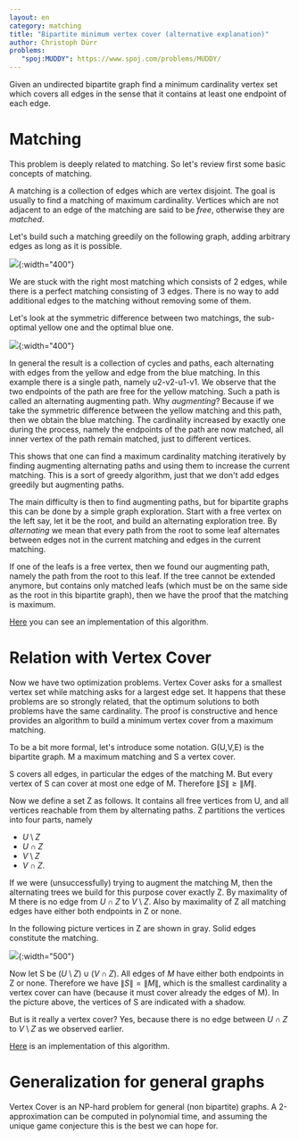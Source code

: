 ```yaml
---
layout: en
category: matching
title: "Bipartite minimum vertex cover (alternative explanation)"
author: Christoph Dürr
problems:
   "spoj:MUDDY": https://www.spoj.com/problems/MUDDY/
---
```


Given an undirected bipartite graph find a minimum cardinality vertex set which covers all edges in the sense that it contains at least one endpoint of each edge.

# Matching

This problem is deeply related to matching. So let's review first some basic concepts of matching.

A matching is a collection of edges which are vertex disjoint. The goal is usually to find a matching of maximum cardinality.
Vertices which are not adjacent to an edge of the matching are said to be *free*, otherwise they are *matched*.

Let's build such a matching greedily on the following graph, adding arbitrary edges as long as it is possible.

![]({{site.images}}vertex-cover-greedy.png){:width="400"}

We are stuck with the right most matching which consists of 2 edges, while there is a perfect matching consisting of 3 edges. There is no way to add additional edges to the matching without removing some of them.

Let's look at the symmetric difference between two matchings, the sub-optimal yellow one and  the optimal blue one.  

![]({{site.images}}vertex-cover-difference.png){:width="400"}

In general the result is a collection of cycles and paths, each alternating with edges from the yellow and edge from the blue matching.  In this example there is a single path, namely u2-v2-u1-v1.  We observe that the two endpoints of the path are free for the yellow matching. Such a path is called an alternating augmenting path. Why *augmenting*? Because if we take the symmetric difference between the yellow matching and this path, then we obtain the blue matching. The cardinality increased by exactly one during the process, namely the endpoints of the path are now matched, all inner vertex of the path remain matched, just to different vertices.

This shows that one can find a maximum cardinality matching iteratively by finding augmenting alternating paths and using them to increase the current matching. This is a sort of greedy algorithm, just that we don't add edges greedily but augmenting paths.

The main difficulty is then to find augmenting paths, but for bipartite graphs this can be done by a simple graph exploration. Start with a free vertex on the left say, let it be the root, and build an alternating exploration tree.  By *alternating* we mean that every path from the root to some leaf alternates between edges not in the current matching and edges in the current matching.

If one of the leafs is a free vertex, then we found our augmenting path, namely the path from the root to this leaf. If the tree cannot be extended anymore, but contains only matched leafs (which must be on the same side as the root in this bipartite graph), then we have the proof that the matching is maximum.

[Here](https://jilljenn.github.io/tryalgo/tryalgo/tryalgo.html#tryalgo.bipartite_matching.max_bipartite_matching) you can see an implementation of this algorithm.

# Relation with Vertex Cover

Now we have two optimization problems. Vertex Cover asks for a smallest vertex set while matching asks for a largest edge set. It happens that these problems are so strongly related, that the optimum solutions to both problems have the same cardinality. The proof is constructive and hence provides an algorithm to build a minimum vertex cover from a maximum matching.

To be a bit more formal, let's introduce some notation. G(U,V,E) is the bipartite graph. M a maximum matching and S a vertex cover. 

S covers all edges, in particular the edges of the matching M. But every vertex of S can cover at most one edge of M. Therefore $\|S\| \geq \|M\|$.

Now we define a set Z as follows. It contains all free vertices from U, and all vertices reachable from them by alternating paths.
Z partitions the vertices into four parts, namely

- $U\setminus Z$
- $U\cap Z$
- $V\setminus Z$
- $V\cap Z$.

If we were (unsuccessfully) trying to augment the matching M, then the alternating trees we build for this purpose cover exactly Z.  By maximality of M there is no edge from $U \cap Z$ to $V\setminus Z$.
Also by maximality of Z all matching edges have either both endpoints in Z or none.

In the following picture vertices in Z are shown in gray. Solid edges constitute the  matching.  

![]({{site.images}}vertex-cover-matching.png){:width="500"}

Now let S be $(U\setminus Z) \cup (V\cap Z)$.  All edges of $M$ have either both endpoints in Z or none. Therefore we have $\|S\|=\|M\|$, which is the smallest cardinality a vertex cover can have (because it must cover already the edges of M).  In the picture above, the vertices of S are indicated with a shadow.

But is it really a vertex cover?  Yes, because there is no edge between  $U \cap Z$ to $V\setminus Z$ as we observed earlier.

[Here](https://jilljenn.github.io/tryalgo/tryalgo/tryalgo.html?highlight=vertex%20cover#tryalgo.bipartite_vertex_cover.bipartite_vertex_cover) is an implementation of this algorithm.

# Generalization for general graphs

Vertex Cover is an NP-hard problem for general (non bipartite) graphs. A 2-approximation can be computed in polynomial time, and assuming the unique game conjecture this is the best we can hope for.
